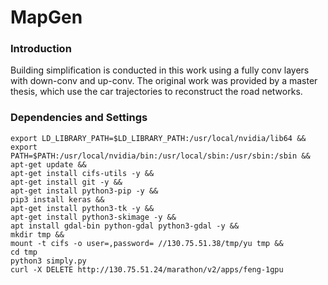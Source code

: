 # MapGen

### Introduction

Building simplification is conducted in this work using a fully conv layers with down-conv and up-conv. The original work was provided by a master thesis, which use the car trajectories to reconstruct the road networks.

### Dependencies and Settings

```
export LD_LIBRARY_PATH=$LD_LIBRARY_PATH:/usr/local/nvidia/lib64 &&
export PATH=$PATH:/usr/local/nvidia/bin:/usr/local/sbin:/usr/sbin:/sbin &&
apt-get update &&
apt-get install cifs-utils -y &&
apt-get install git -y &&
apt-get install python3-pip -y &&
pip3 install keras &&
apt-get install python3-tk -y &&
apt-get install python3-skimage -y &&
apt install gdal-bin python-gdal python3-gdal -y &&
mkdir tmp &&
mount -t cifs -o user=,password= //130.75.51.38/tmp/yu tmp &&
cd tmp 
python3 simply.py
curl -X DELETE http://130.75.51.24/marathon/v2/apps/feng-1gpu
```
